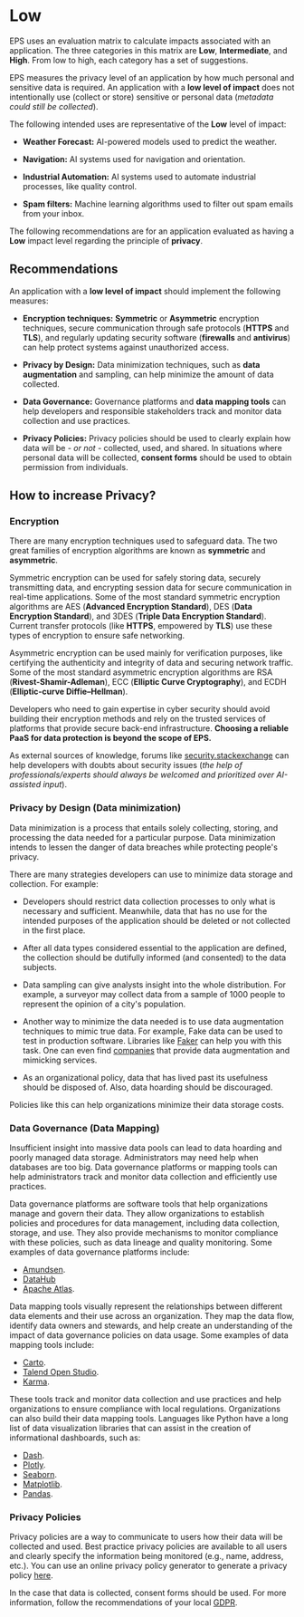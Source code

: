 # Low

EPS uses an evaluation matrix to calculate impacts associated with an application. The three categories in this matrix are **Low**, **Intermediate**, and **High**. From low to high, each category has a set of suggestions.

EPS measures the privacy level of an application by how much personal and sensitive data is required. An application with a **low level of impact** does not intentionally use (collect or store) sensitive or personal data (_metadata could still be collected_).

The following intended uses are representative of the **Low** level of impact:

- **Weather Forecast:** AI-powered models used to predict the weather.

- **Navigation:** AI systems used for navigation and orientation.

- **Industrial Automation:** AI systems used to automate industrial processes, like quality control.

- **Spam filters:** Machine learning algorithms used to filter out spam emails from your inbox.

The following recommendations are for an application evaluated as having a **Low** impact level regarding the principle of **privacy**.

## Recommendations

An application with a **low level of impact** should implement the following measures:

- **Encryption techniques:**  **Symmetric** or **Asymmetric** encryption techniques, secure communication through safe protocols (**HTTPS** and **TLS**), and regularly updating security software (**firewalls** and **antivirus**) can help protect systems against unauthorized access.

- **Privacy by Design:** Data minimization techniques, such as **data augmentation** and sampling, can help minimize the amount of data collected.

- **Data Governance:** Governance platforms and **data mapping tools** can help developers and responsible stakeholders track and monitor data collection and use practices.

- **Privacy Policies:** Privacy policies should be used to clearly explain how data will be - _or not_ - collected, used, and shared. In situations where personal data will be collected, **consent forms** should be used to obtain permission from individuals.

## How to increase Privacy?

### **Encryption**

There are many encryption techniques used to safeguard data. The two great families of encryption algorithms are known as **symmetric** and **asymmetric**.

Symmetric encryption can be used for safely storing data, securely transmitting data, and encrypting session data for secure communication in real-time applications. Some of the most standard symmetric encryption algorithms are AES (**Advanced Encryption Standard**), DES (**Data Encryption Standard**), and 3DES (**Triple Data Encryption Standard**). Current transfer protocols (like **HTTPS**, empowered by **TLS**) use these types of encryption to ensure safe networking.

Asymmetric encryption can be used mainly for verification purposes, like certifying the authenticity and integrity of data and securing network traffic. Some of the most standard asymmetric encryption algorithms are RSA (**Rivest-Shamir-Adleman**), ECC (**Elliptic Curve Cryptography**), and ECDH (**Elliptic-curve Diffie–Hellman**).

Developers who need to gain expertise in cyber security should avoid building their encryption methods and rely on the trusted services of platforms that provide secure back-end infrastructure. **Choosing a reliable PaaS for data protection is beyond the scope of EPS.**

As external sources of knowledge, forums like [security.stackexchange](https://security.stackexchange.com/) can help developers with doubts about security issues (_the help of professionals/experts should always be welcomed and prioritized over AI-assisted input_).

### Privacy by Design (**Data minimization**)

Data minimization is a process that entails solely collecting, storing, and processing the data needed for a particular purpose. Data minimization intends to lessen the danger of data breaches while protecting people's privacy.

There are many strategies developers can use to minimize data storage and collection. For example:

- Developers should restrict data collection processes to only what is necessary and sufficient. Meanwhile, data that has no use for the intended purposes of the application should be deleted or not collected in the first place.

- After all data types considered essential to the application are defined, the collection should be dutifully informed (and consented) to the data subjects.

- Data sampling can give analysts insight into the whole distribution. For example, a surveyor may collect data from a sample of 1000 people to represent the opinion of a city's population.

- Another way to minimize the data needed is to use data augmentation techniques to mimic true data. For example, Fake data can be used to test in production software. Libraries like [Faker](https://github.com/faker-js/faker) can help you with this task. One can even find [companies](https://www.tonic.ai/) that provide data augmentation and mimicking services.

- As an organizational policy, data that has lived past its usefulness should be disposed of. Also, data hoarding should be discouraged.

Policies like this can help organizations minimize their data storage costs.

### Data Governance (**Data Mapping**)

Insufficient insight into massive data pools can lead to data hoarding and poorly managed data storage. Administrators may need help when databases are too big. Data governance platforms or mapping tools can help administrators track and monitor data collection and efficiently use practices.

Data governance platforms are software tools that help organizations manage and govern their data. They allow organizations to establish policies and procedures for data management, including data collection, storage, and use. They also provide mechanisms to monitor compliance with these policies, such as data lineage and quality monitoring. Some examples of data governance platforms include:

- [Amundsen](https://www.amundsen.io/).
- [DataHub](https://datahub.io/)
- [Apache Atlas](https://atlas.apache.org/#/).

Data mapping tools visually represent the relationships between different data elements and their use across an organization. They map the data flow, identify data owners and stewards, and help create an understanding of the impact of data governance policies on data usage. Some examples of data mapping tools include:

- [Carto](https://carto.com/).
- [Talend Open Studio](https://www.talend.com/products/talend-open-studio/).
- [Karma](https://usc-isi-i2.github.io/karma/).

These tools track and monitor data collection and use practices and help organizations to ensure compliance with local regulations. Organizations can also build their data mapping tools. Languages like Python have a long list of data visualization libraries that can assist in the creation of informational dashboards, such as:

- [Dash](https://dash.plotly.com/).
- [Plotly](https://plotly.com/python/).
- [Seaborn](https://seaborn.pydata.org/).
- [Matplotlib](https://matplotlib.org/).
- [Pandas](https://pandas.pydata.org/).

### Privacy Policies

Privacy policies are a way to communicate to users how their data will be collected and used. Best practice privacy policies are available to all users and clearly specify the information being monitored (e.g., name, address, etc.). You can use an online privacy policy generator to generate a privacy policy [here](https://www.privacypolicies.com/privacy-policy-generator/).

In the case that data is collected, consent forms should be used. For more information, follow the recommendations of your local [GDPR](https://www.gov.br/cidadania/pt-br/acesso-a-informacao/lgpd).
